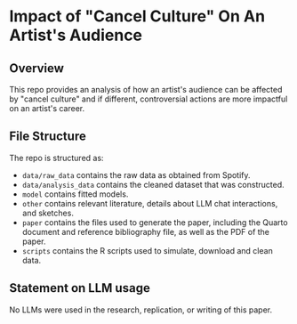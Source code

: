 # Impact of "Cancel Culture" On An Artist's Audience

## Overview

This repo provides an analysis of how an artist's audience can be affected by "cancel culture" and if different, controversial actions are more impactful on an artist's career.


## File Structure

The repo is structured as:

-   `data/raw_data` contains the raw data as obtained from Spotify.
-   `data/analysis_data` contains the cleaned dataset that was constructed.
-   `model` contains fitted models. 
-   `other` contains relevant literature, details about LLM chat interactions, and sketches.
-   `paper` contains the files used to generate the paper, including the Quarto document and reference bibliography file, as well as the PDF of the paper. 
-   `scripts` contains the R scripts used to simulate, download and clean data.


## Statement on LLM usage

No LLMs were used in the research, replication, or writing of this paper.
